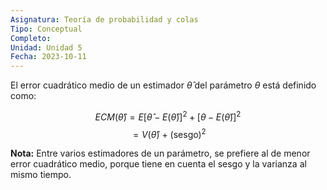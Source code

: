 ```yaml
---
Asignatura: Teoría de probabilidad y colas
Tipo: Conceptual
Completo: 
Unidad: Unidad 5
Fecha: 2023-10-11
---
```

El error cuadrático medio de un estimador $\widehat{\theta}$ del parámetro $\theta$ está definido como:

$$ECM(\widehat{\theta})=E[\widehat{\theta}-E(\widehat{\theta})]^2+[\theta-E(\widehat{\theta})]^2$$
$$=V(\widehat{\theta}) \ + \ (\text{sesgo})^2$$

**Nota:**
Entre varios estimadores de un parámetro, se prefiere al de menor error cuadrático medio, porque tiene en cuenta el sesgo y la varianza al mismo tiempo. 